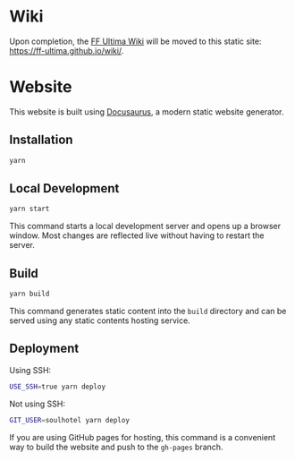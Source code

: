 # Wiki

Upon completion, the [FF Ultima Wiki](https://github.com/soulhotel/ff-ultima/wiki) will be moved to this static site: https://ff-ultima.github.io/wiki/.

# Website

This website is built using [Docusaurus](https://docusaurus.io/), a modern static website generator.

## Installation

```bash
yarn
```

## Local Development

```bash
yarn start
```

This command starts a local development server and opens up a browser window. Most changes are reflected live without having to restart the server.

## Build

```bash
yarn build
```

This command generates static content into the `build` directory and can be served using any static contents hosting service.

## Deployment

Using SSH:

```bash
USE_SSH=true yarn deploy
```

Not using SSH:

```bash
GIT_USER=soulhotel yarn deploy
```

If you are using GitHub pages for hosting, this command is a convenient way to build the website and push to the `gh-pages` branch.

